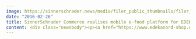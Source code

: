 ```yaml
---
image: https://sinnerschrader.news/media/filer_public_thumbnails/filer_public/a8/76/a876ae56-11c3-454b-b2f6-0e32bd6ad47c/commerceplus_boecker_edeka_nord_720.jpg__480x288_q85_crop_subsampling-2_upscale.jpg
date: "2016-02-26"
title: SinnerSchrader Commerce realises mobile e-food platform for EDEKA North
content: <div class="newsbody"><p><a href="https://www.edekanord-shop.de/" target="_blank">edekanord-shop.de/</a></p><p>EDEKA North has developed a new, decentralised e-commerce concept that has now been brought to life by SinnerSchrader Commerce. This sales concept is a white label solution for all retailers in the Group.</p><p>EDEKA loves food and has a resolute passion for its customers. Extraordinary campaigns and new distribution channels are constantly emerging from EDEKA headquarters to surprise the market. Now EDEKA North is making a fresh attempt to enter the e-food commerce sector, setting up a pilot online shop with the help of SinnerSchrader Commerce. Retailers can request that their various product ranges be entered into the system at the prices set for their specific region. Around 13,000 items are available online, including fresh and self-service products. The supermarkets themselves handle the logistics regionally. Customers can choose the approximate time of delivery or collect their shopping from the store. This model is intended as a blueprint for all Edeka supermarkets in the northern region. Five members of the Group are already on-board for the pilot. More are due to follow shortly.</p><p>The e-food platform is part of EDEKA's overarching sales strategy. So it makes sense that the online shop closely resembles edeka.de at first glance. But the devil is in the detail, and consumers notice the innovation as soon as they start shopping. Achieving that delicate balance between a familiar shopping experience and innovative new features is key for this new distribution channel, which Commerce Plus realised with its razor-sharp instinct for customers' needs.</p><p>In addition, a mobile version was tested for smartphones that primarily focuses on credit purchases and appeals to the mobile buyer. It is geared to the needs of consumers on the move, whilst the tablet and desktop version impresses with additional content.</p><p>SinnerSchrader Commerce was responsible for strategic consulting, concept development, design, project management and quality assurance. Software development fell to diva-e.</p><p>The intention is to gradually expand the shop and adapt it to customers' usage behaviour. The challenge is to offer innovations that are actually useful, which are both learned yet still classed as innovative.</p><h2>Downloads</h2><p><a href="https://commerce-plus.com/media/filer_public/fb/c3/fbc31954-9904-406a-8379-ef40720577ef/edekanord_homepage_boecker.jpg" target="_blank">screenshot Website EDEKA Böcker/ Hafencity Hamburg</a></p><p><a href="https://commerce-plus.com/media/filer_public/86/60/8660aeac-dfe5-48e8-8052-0c8ef34f7d99/commerceplus_boecker_edeka_nord.jpg" target="_blank">motive delivery van EDEKA Böcker/ Hafencity Hamburg</a></p><a class="filer_image_link" href="https://www.edekanord-shop.de" target="_blank"><img alt="EDEKANord_Homepage_Boecker.jpg" class="filer_image" src="/media/filer_public_thumbnails/filer_public/fb/c3/fbc31954-9904-406a-8379-ef40720577ef/edekanord_homepage_boecker.jpg__1028x929_q85_crop_subsampling-2_upscale.jpg" srcset="/media/filer_public_thumbnails/filer_public/fb/c3/fbc31954-9904-406a-8379-ef40720577ef/edekanord_homepage_boecker.jpg__298x179_q85_crop_subsampling-2_upscale.jpg 480w, /media/filer_public_thumbnails/filer_public/fb/c3/fbc31954-9904-406a-8379-ef40720577ef/edekanord_homepage_boecker.jpg__1028x929_q85_crop_subsampling-2_upscale.jpg 481w"/></a><h2></h2><h2>About Commerce Plus</h2><p>Commerce Plus is an e-commerce specialist agency and part of the SinnerSchrader Group. With over 100 employees in Hamburg and Hanover, we serve clients including Tchibo, Görtz, Drogerie Müller, simyo/O2 and Stage Entertainment. Commerce Plus implements digital sales strategies for brand-name manufacturers and retailers. As a leading e-commerce agency, we develop innovative online shopping experiences that attract consumers and promote long-term customer loyalty. From strategic consulting, concept development and realisation of online shops and e-commerce platforms through to e-commerce management and operations, we collaborate with our clients and partners to deliver innovative solutions on proven technological standards and reliable service, day after day.</p><p><a href="http&#58;//blog.commerce-plus.com/" target="_blank">blog.commerce-plus.com</a></p><p><a href="http&#58;//www.facebook.com/commerceplus1" target="_blank">facebook.com/commerceplus1</a></p><p><a href="https://twitter.com/commerce_plus">twitter.com/commerce_plus</a></p><p><a href="https://www.youtube.com/commerceplus" target="_blank">youtube.com/commerceplus</a></p></div>
---
```

